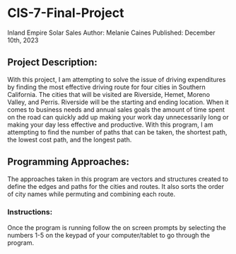 # CIS-7-Final-Project
Inland Empire Solar Sales
Author: Melanie Caines
Published: December 10th, 2023

## Project Description:
With this project, I am attempting to solve the issue of driving expenditures by finding the most effective driving route for four cities in Southern California. The cities that will be visited are Riverside, Hemet, Moreno Valley, and Perris. Riverside will be the starting and ending location. When it comes to business needs and annual sales goals the amount of time spent on the road can quickly add up making your work day unnecessarily long or making your day less effective and productive. With this program, I am attempting to find the number of paths that can be taken, the shortest path, the lowest cost path, and the longest path.

## Programming Approaches:
The approaches taken in this program are vectors and structures created to define the edges and paths for the cities and routes. It also sorts the order of city names while permuting and combining each route.

### Instructions:
Once the program is running follow the on screen prompts by selecting the numbers 1-5 on the keypad of your computer/tablet to go through the program.
